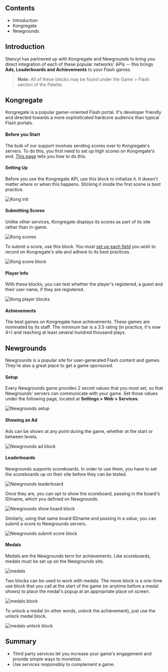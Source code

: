## Contents

* Introduction
* Kongregate
* Newgrounds


## Introduction

Stencyl has partnered up with Kongregate and Newgrounds to bring you direct integration of each of these popular networks' APIs -- this brings **Ads, Leaderboards and Achievements** to your Flash games.

> **Note:** All of these blocks may be found under the Game > Flash section of the Palette.


## Kongregate

Kongregate is a popular gamer-oriented Flash portal. It's developer friendly and directed towards a more sophisticated hardcore audience than typical Flash portals.
 
#### Before you Start
The bulk of our support involves sending scores over to Kongregate's servers. To do this, you first need to set up high scores on Kongregate's end. [This page](http://developers.kongregate.com/docs/kongregate-apis/stats) tells you how to do this.
 
#### Setting Up
Before you use the Kongregate API, use this block to initialize it. It doesn't matter where or when this happens. Sticking it inside the first scene is best practice.

![Kong init](https://static.stencyl.com/pedia2/ch5/third/image14.png)

#### Submitting Scores
Unlike other services, Kongregate displays its scores as part of its site rather than in-game.

![Kong scores](https://static.stencyl.com/pedia2/ch5/third/image04.png)

To submit a score, use this block. You must [set up each field](http://developers.kongregate.com/docs/kongregate-apis/stats) you wish to record on Kongregate's site and adhere to its best practices.

![Kong score block](https://static.stencyl.com/pedia2/ch5/third/image05.png)

#### Player Info
With these blocks, you can test whether the player's registered, a guest and their user name, if they are registered.

![Kong player blocks](https://static.stencyl.com/pedia2/ch5/third/image12.png)

#### Achievements
The best games on Kongregate have achievements. These games are nominated by its staff. The minimum bar is a 3.5 rating (in practice, it's now 4+) and reaching at least several hundred thousand plays.

 
## Newgrounds

Newgrounds is a popular site for user-generated Flash content and games. They're also a great place to get a game sponsored.

#### Setup
Every Newgrounds game provides 2 secret values that you must set, so that Newgrounds' servers can communicate with your game. Set those values under the following page, located at **Settings > Web > Services**.

![Newgrounds setup](https://static.stencyl.com/pedia2/ch5/third/image08.png)

#### Showing an Ad
Ads can be shown at any point during the game, whether at the start or between levels.

![Newgrounds ad block](https://static.stencyl.com/pedia2/ch5/third/image15.png)

#### Leaderboards
Newgrounds supports scoreboards. In order to use them, you have to set the scoreboards up on their site before they can be tested.

![Newgrounds leaderboard](https://static.stencyl.com/pedia2/ch5/third/image16.png)

Once they are, you can opt to show the scoreboard, passing in the board's ID/name, which you defined on Newgrounds.

![Newgrounds show board block](https://static.stencyl.com/pedia2/ch5/third/image13.png)

Similarly, using that same board ID/name and passing in a value, you can submit a score to Newgrounds servers.

![Newgrounds submit score block](https://static.stencyl.com/pedia2/ch5/third/image18.png)

#### Medals
Medals are the Newgrounds term for achievements. Like scoreboards, medals must be set up on the Newgrounds site.

![medals](https://static.stencyl.com/pedia2/ch5/third/image11.png)

Two blocks can be used to work with medals. The move block is a one-time use block that you call at the start of the game (or anytime before a medal shows) to place the medal's popup at an appropriate place on screen.

![medals block](https://static.stencyl.com/pedia2/ch5/third/image06.png)

To unlock a medal (in other words, unlock the achievement), just use the unlock medal block.

![medals unlock block](https://static.stencyl.com/pedia2/ch5/third/image03.png)




## Summary

* Third party services let you increase your game's engagement and provide simple ways to monetize.
* Use services responsibly to complement a game.

